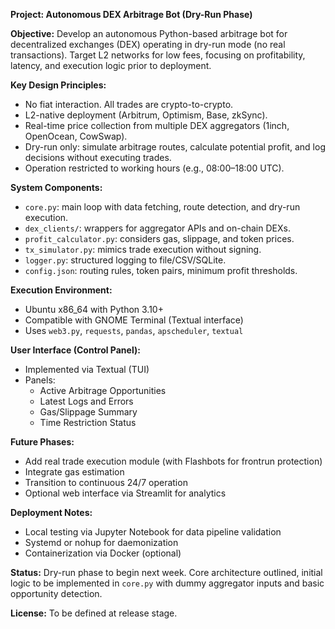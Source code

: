 **Project: Autonomous DEX Arbitrage Bot (Dry-Run Phase)**

**Objective:**
Develop an autonomous Python-based arbitrage bot for decentralized exchanges (DEX) operating in dry-run mode (no real transactions). Target L2 networks for low fees, focusing on profitability, latency, and execution logic prior to deployment.

**Key Design Principles:**
- No fiat interaction. All trades are crypto-to-crypto.
- L2-native deployment (Arbitrum, Optimism, Base, zkSync).
- Real-time price collection from multiple DEX aggregators (1inch, OpenOcean, CowSwap).
- Dry-run only: simulate arbitrage routes, calculate potential profit, and log decisions without executing trades.
- Operation restricted to working hours (e.g., 08:00–18:00 UTC).

**System Components:**
- `core.py`: main loop with data fetching, route detection, and dry-run execution.
- `dex_clients/`: wrappers for aggregator APIs and on-chain DEXs.
- `profit_calculator.py`: considers gas, slippage, and token prices.
- `tx_simulator.py`: mimics trade execution without signing.
- `logger.py`: structured logging to file/CSV/SQLite.
- `config.json`: routing rules, token pairs, minimum profit thresholds.

**Execution Environment:**
- Ubuntu x86_64 with Python 3.10+
- Compatible with GNOME Terminal (Textual interface)
- Uses `web3.py`, `requests`, `pandas`, `apscheduler`, `textual`

**User Interface (Control Panel):**
- Implemented via Textual (TUI)
- Panels:
  - Active Arbitrage Opportunities
  - Latest Logs and Errors
  - Gas/Slippage Summary
  - Time Restriction Status

**Future Phases:**
- Add real trade execution module (with Flashbots for frontrun protection)
- Integrate gas estimation
- Transition to continuous 24/7 operation
- Optional web interface via Streamlit for analytics

**Deployment Notes:**
- Local testing via Jupyter Notebook for data pipeline validation
- Systemd or nohup for daemonization
- Containerization via Docker (optional)

**Status:**
Dry-run phase to begin next week. Core architecture outlined, initial logic to be implemented in `core.py` with dummy aggregator inputs and basic opportunity detection.

**License:**
To be defined at release stage.

